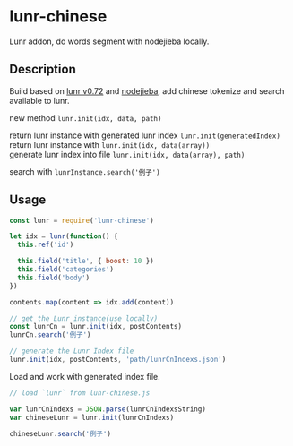 # lunr-chinese
Lunr addon, do words segment with nodejieba locally.

## Description
Build based on [lunr v0.72](https://github.com/olivernn/lunr.js) and [nodejieba](https://github.com/yanyiwu/nodejieba), add chinese tokenize and search available to lunr.

new method
`lunr.init(idx, data, path)`

return lunr instance with generated lunr index `lunr.init(generatedIndex)`  
return lunr instance with `lunr.init(idx, data(array))`  
generate lunr index into file `lunr.init(idx, data(array), path)`  

search with
`lunrInstance.search('例子')`

## Usage
```JavaScript
const lunr = require('lunr-chinese')

let idx = lunr(function() {
  this.ref('id')

  this.field('title', { boost: 10 })
  this.field('categories')
  this.field('body')
})

contents.map(content => idx.add(content))

// get the Lunr instance(use locally)
const lunrCn = lunr.init(idx, postContents)
lunrCn.search('例子')

// generate the Lunr Index file
lunr.init(idx, postContents, 'path/lunrCnIndexs.json')
```

Load and work with generated index file.

```JavaScript
// load `lunr` from lunr-chinese.js

var lunrCnIndexs = JSON.parse(lunrCnIndexsString)
var chineseLunr = lunr.init(lunrCnIndexs)

chineseLunr.search('例子')
```
